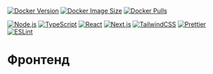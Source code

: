 [![Docker Version](https://img.shields.io/docker/v/tanaxxt/simple-template-frontend/latest?logo=docker)](https://hub.docker.com/r/tanaxxt/simple-template-frontend)
[![Docker Image Size](https://img.shields.io/docker/image-size/tanaxxt/simple-template-frontend/latest?logo=docker)](https://hub.docker.com/r/tanaxxt/simple-template-frontend)
[![Docker Pulls](https://img.shields.io/docker/pulls/tanaxxt/simple-template-frontend?logo=docker)](https://hub.docker.com/r/tanaxxt/simple-template-frontend)

[![Node.js](https://img.shields.io/badge/Node.js-32752F?logo=nodedotjs&labelColor=gray)](https://nodejs.org)
[![TypeScript](https://img.shields.io/badge/TypeScript-3178C6?logo=typescript&labelColor=gray)](https://www.typescriptlang.org)
[![React](https://img.shields.io/badge/React-087EA4?logo=react&labelColor=gray)](https://react.dev)
[![Next.js](https://img.shields.io/badge/Next.js-000?logo=nextdotjs&labelColor=gray)](https://nextjs.org)
[![TailwindCSS](https://img.shields.io/badge/TailwindCSS-030712?logo=tailwindcss&labelColor=gray)](https://tailwindcss.com)
[![Prettier](https://img.shields.io/badge/Prettier-1A2B34?logo=prettier&labelColor=gray)](https://prettier.io)
[![ESLint](https://img.shields.io/badge/ESLint-4B32C3?logo=eslint&labelColor=gray)](https://eslint.org)

# Фронтенд
